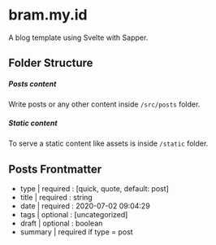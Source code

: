 # bram.my.id

A blog template using Svelte with Sapper.

## Folder Structure

##### Posts content

Write posts or any other content inside `/src/posts` folder.

##### Static content

To serve a static content like assets is inside `/static` folder.

## Posts Frontmatter

- type | required : [quick, quote, default: post]
- title | required : string
- date | required : 2020-07-02 09:04:29
- tags | optional : [uncategorized]
- draft | optional : boolean
- summary | required if type = post